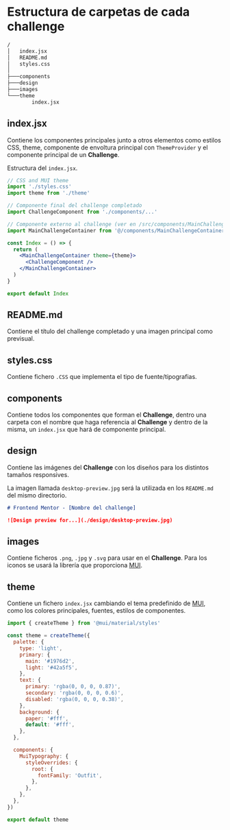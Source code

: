 # Estructura de carpetas de cada challenge

```bash
/
│   index.jsx
│   README.md
│   styles.css
│
├───components
├───design
├───images
└───theme
        index.jsx
```

## index.jsx

Contiene los componentes principales junto a otros elementos como estilos CSS, theme, componente de envoltura principal con `ThemeProvider` y el componente principal de un **Challenge**.

Estructura del `index.jsx`.

```jsx
// CSS and MUI theme
import './styles.css'
import theme from './theme'

// Componente final del challenge completado
import ChallengeComponent from './components/...'

// Componente externo al challenge (ver en /src/components/MainChallengeContainer)
import MainChallengeContainer from '@/components/MainChallengeContainer'

const Index = () => {
  return (
    <MainChallengeContainer theme={theme}>
      <ChallengeComponent />
    </MainChallengeContainer>
  )
}

export default Index
```

## README.md

Contiene el título del challenge completado y una imagen principal como previsual.

## styles.css

Contiene fichero `.CSS` que implementa el tipo de fuente/tipografias.

## components

Contiene todos los componentes que forman el **Challenge**, dentro una carpeta con el nombre que haga referencia al **Challenge** y dentro de la misma, un `index.jsx` que hará de componente principal.

## design

Contiene las imágenes del **Challenge** con los diseños para los distintos tamaños responsives.

La imagen llamada `desktop-preview.jpg` será la utilizada en los `README.md` del mismo directorio.

```md
# Frontend Mentor - [Nombre del challenge]

![Design preview for...](./design/desktop-preview.jpg)
```

## images

Contiene ficheros `.png`, `.jpg` y `.svg` para usar en el **Challenge**. Para los iconos se usará la librería que proporciona [MUI](https://mui.com/material-ui/material-icons/).

## theme

Contiene un fichero `index.jsx` cambiando el tema predefinido de [MUI](<[https://](https://mui.com/material-ui/customization/default-theme/)>), como los colores principales, fuentes, estilos de componentes.

```jsx
import { createTheme } from '@mui/material/styles'

const theme = createTheme({
  palette: {
    type: 'light',
    primary: {
      main: '#1976d2',
      light: '#42a5f5',
    },
    text: {
      primary: 'rgba(0, 0, 0, 0.87)',
      secondary: 'rgba(0, 0, 0, 0.6)',
      disabled: 'rgba(0, 0, 0, 0.38)',
    },
    background: {
      paper: '#fff',
      default: '#fff',
    },
  },

  components: {
    MuiTypography: {
      styleOverrides: {
        root: {
          fontFamily: 'Outfit',
        },
      },
    },
  },
})

export default theme
```
